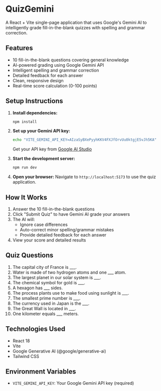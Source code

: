 # QuizGemini

A React + Vite single-page application that uses Google's Gemini AI to intelligently grade fill-in-the-blank quizzes with spelling and grammar correction.

## Features

- 10 fill-in-the-blank questions covering general knowledge
- AI-powered grading using Google Gemini API
- Intelligent spelling and grammar correction
- Detailed feedback for each answer
- Clean, responsive design
- Real-time score calculation (0-100 points)

## Setup Instructions

1. **Install dependencies:**
   ```bash
   npm install
   ```

2. **Set up your Gemini API key:**
   ```bash
   echo "VITE_GEMINI_API_KEY=AIzaSyBXePyyhKKV4FXJfOrvUu0ktgjE5vJh5KA" > .env.local
   ```
   
   Get your API key from [Google AI Studio](https://aistudio.google.com/app/apikey)

3. **Start the development server:**
   ```bash
   npm run dev
   ```

4. **Open your browser:**
   Navigate to `http://localhost:5173` to use the quiz application.

## How It Works

1. Answer the 10 fill-in-the-blank questions
2. Click "Submit Quiz" to have Gemini AI grade your answers
3. The AI will:
   - Ignore case differences
   - Auto-correct minor spelling/grammar mistakes
   - Provide detailed feedback for each answer
4. View your score and detailed results

## Quiz Questions

1. The capital city of France is ___.
2. Water is made of two hydrogen atoms and one ___ atom.
3. The largest planet in our solar system is ___.
4. The chemical symbol for gold is ___.
5. A hexagon has ___ sides.
6. The process plants use to make food using sunlight is ___.
7. The smallest prime number is ___.
8. The currency used in Japan is the ___.
9. The Great Wall is located in ___.
10. One kilometer equals ___ meters.

## Technologies Used

- React 18
- Vite
- Google Generative AI (@google/generative-ai)
- Tailwind CSS

## Environment Variables

- `VITE_GEMINI_API_KEY`: Your Google Gemini API key (required)